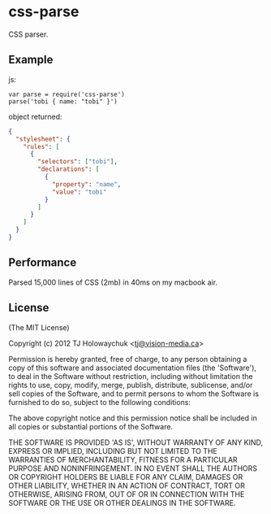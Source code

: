 # css-parse

CSS parser.

## Example

js:

``` {.javascript org-language="js"}
var parse = require('css-parse')
parse('tobi { name: "tobi" }')
```

object returned:

``` json
{
  "stylesheet": {
    "rules": [
      {
        "selectors": ["tobi"],
        "declarations": [
          {
            "property": "name",
            "value": "tobi"
          }
        ]
      }
    ]
  }
}
```

## Performance

Parsed 15,000 lines of CSS (2mb) in 40ms on my macbook air.

## License

(The MIT License)

Copyright (c) 2012 TJ Holowaychuk \<tj@vision-media.ca\>

Permission is hereby granted, free of charge, to any person obtaining a
copy of this software and associated documentation files (the
\'Software\'), to deal in the Software without restriction, including
without limitation the rights to use, copy, modify, merge, publish,
distribute, sublicense, and/or sell copies of the Software, and to
permit persons to whom the Software is furnished to do so, subject to
the following conditions:

The above copyright notice and this permission notice shall be included
in all copies or substantial portions of the Software.

THE SOFTWARE IS PROVIDED \'AS IS\', WITHOUT WARRANTY OF ANY KIND,
EXPRESS OR IMPLIED, INCLUDING BUT NOT LIMITED TO THE WARRANTIES OF
MERCHANTABILITY, FITNESS FOR A PARTICULAR PURPOSE AND NONINFRINGEMENT.
IN NO EVENT SHALL THE AUTHORS OR COPYRIGHT HOLDERS BE LIABLE FOR ANY
CLAIM, DAMAGES OR OTHER LIABILITY, WHETHER IN AN ACTION OF CONTRACT,
TORT OR OTHERWISE, ARISING FROM, OUT OF OR IN CONNECTION WITH THE
SOFTWARE OR THE USE OR OTHER DEALINGS IN THE SOFTWARE.
